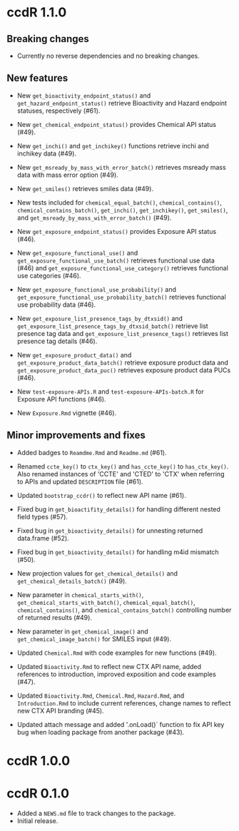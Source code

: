 # ccdR 1.1.0

## Breaking changes

* Currently no reverse dependencies and no breaking changes.

## New features

* New `get_bioactivity_endpoint_status()` and `get_hazard_endpoint_status()` 
retrieve Bioactivity and Hazard endpoint statuses, respectively (#61).

* New `get_chemical_endpoint_status()` provides Chemical API status (#49).

* New `get_inchi()` and `get_inchikey()` functions retrieve inchi and inchikey
data (#49).

* New `get_msready_by_mass_with_error_batch()` retrieves msready mass data with
mass error option (#49).

* New `get_smiles()` retrieves smiles data (#49).

* New tests included for  `chemical_equal_batch()`, `chemical_contains()`,
`chemical_contains_batch()`, `get_inchi()`, `get_inchikey()`, `get_smiles()`,
and `get_msready_by_mass_with_error_batch()` (#49).

* New `get_exposure_endpoint_status()` provides Exposure API status (#46).

* New `get_exposure_functional_use()` and `get_exposure_functional_use_batch()`
retrieves functional use data (#46) and `get_exposure_functional_use_category()`
retrieves functional use categories (#46).

* New `get_exposure_functional_use_probability()` and 
`get_exposure_functional_use_probability_batch()` retrieves functional use
probability data (#46).

* New `get_exposure_list_presence_tags_by_dtxsid()` and 
`get_exposure_list_presence_tags_by_dtxsid_batch()` retrieve list presence tag 
data and `get_exposure_list_presence_tags()` retrieves list presence tag details 
(#46).

* New `get_exposure_product_data()` and `get_exposure_product_data_batch()` 
retrieve exposure product data and `get_exposure_product_data_puc()` 
retrieves exposure product data PUCs (#46).

* New `test-exposure-APIs.R` and `test-exposure-APIs-batch.R` for Exposure API 
functions (#46).

* New `Exposure.Rmd` vignette (#46).



## Minor improvements and fixes

* Added badges to `Reamdme.Rmd` and `Readme.md` (#61).

* Renamed `ccte_key()` to `ctx_key()` and `has_ccte_key()` to `has_ctx_key()`. 
Also renamed instances of 'CCTE' and 'CTED' to 'CTX' when referring to APIs and
updated `DESCRIPTION` file (#61).

* Updated `bootstrap_ccdr()` to reflect new API name (#61).

* Fixed bug in `get_bioactifity_details()` for handling different nested field 
types (#57).

* Fixed bug in `get_bioactivity_details()` for unnesting returned data.frame 
(#52).

* Fixed bug in `get_bioactivity_details()` for handling m4id mismatch (#50).


* New projection values for `get_chemical_details()` and 
`get_chemical_details_batch()` (#49).

* New parameter in `chemical_starts_with()`, `get_chemical_starts_with_batch()`, 
`chemical_equal_batch()`, `chemical_contains()`, and `chemical_contains_batch()` 
controlling number of returned results (#49).

* New parameter in `get_chemical_image()` and `get_chemical_image_batch()` for
SMILES input (#49).

* Updated `Chemical.Rmd` with code examples for new functions (#49).

* Updated `Bioactivity.Rmd` to reflect new CTX API name, added references to 
introduction, improved exposition and code examples (#47).

* Updated `Bioactivity.Rmd`, `Chemical.Rmd`, `Hazard.Rmd`, and 
`Introduction.Rmd` to include current references, change names to reflect new 
CTX API branding (#45).

* Updated attach message and added '.onLoad()` function to fix API key bug when
loading package from another package (#43).

# ccdR 1.0.0

# ccdR 0.1.0

* Added a `NEWS.md` file to track changes to the package.
* Initial release.
